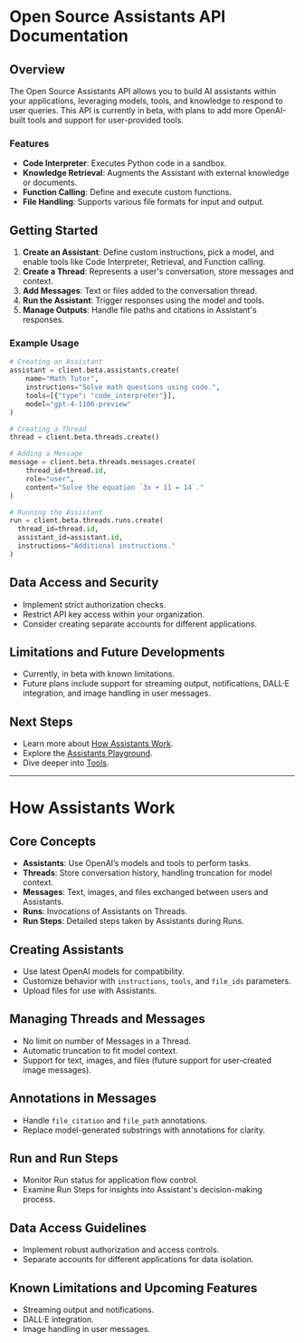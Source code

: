 
# Open Source Assistants API Documentation

## Overview
The Open Source Assistants API allows you to build AI assistants within your applications, leveraging models, tools, and knowledge to respond to user queries. This API is currently in beta, with plans to add more OpenAI-built tools and support for user-provided tools.

### Features
- **Code Interpreter**: Executes Python code in a sandbox.
- **Knowledge Retrieval**: Augments the Assistant with external knowledge or documents.
- **Function Calling**: Define and execute custom functions.
- **File Handling**: Supports various file formats for input and output.

## Getting Started
1. **Create an Assistant**: Define custom instructions, pick a model, and enable tools like Code Interpreter, Retrieval, and Function calling.
2. **Create a Thread**: Represents a user's conversation, store messages and context.
3. **Add Messages**: Text or files added to the conversation thread.
4. **Run the Assistant**: Trigger responses using the model and tools.
5. **Manage Outputs**: Handle file paths and citations in Assistant's responses.

### Example Usage
```python
# Creating an Assistant
assistant = client.beta.assistants.create(
    name="Math Tutor",
    instructions="Solve math questions using code.",
    tools=[{"type": "code_interpreter"}],
    model="gpt-4-1106-preview"
)

# Creating a Thread
thread = client.beta.threads.create()

# Adding a Message
message = client.beta.threads.messages.create(
    thread_id=thread.id,
    role="user",
    content="Solve the equation `3x + 11 = 14`."
)

# Running the Assistant
run = client.beta.threads.runs.create(
  thread_id=thread.id,
  assistant_id=assistant.id,
  instructions="Additional instructions."
)
```

## Data Access and Security
- Implement strict authorization checks.
- Restrict API key access within your organization.
- Consider creating separate accounts for different applications.

## Limitations and Future Developments
- Currently, in beta with known limitations.
- Future plans include support for streaming output, notifications, DALL·E integration, and image handling in user messages.

## Next Steps
- Learn more about [How Assistants Work](#how-assistants-work).
- Explore the [Assistants Playground](#assistants-playground).
- Dive deeper into [Tools](#tools).

---

# How Assistants Work

## Core Concepts
- **Assistants**: Use OpenAI’s models and tools to perform tasks.
- **Threads**: Store conversation history, handling truncation for model context.
- **Messages**: Text, images, and files exchanged between users and Assistants.
- **Runs**: Invocations of Assistants on Threads.
- **Run Steps**: Detailed steps taken by Assistants during Runs.

## Creating Assistants
- Use latest OpenAI models for compatibility.
- Customize behavior with `instructions`, `tools`, and `file_ids` parameters.
- Upload files for use with Assistants.

## Managing Threads and Messages
- No limit on number of Messages in a Thread.
- Automatic truncation to fit model context.
- Support for text, images, and files (future support for user-created image messages).

## Annotations in Messages
- Handle `file_citation` and `file_path` annotations.
- Replace model-generated substrings with annotations for clarity.

## Run and Run Steps
- Monitor Run status for application flow control.
- Examine Run Steps for insights into Assistant's decision-making process.

## Data Access Guidelines
- Implement robust authorization and access controls.
- Separate accounts for different applications for data isolation.

## Known Limitations and Upcoming Features
- Streaming output and notifications.
- DALL·E integration.
- Image handling in user messages.
